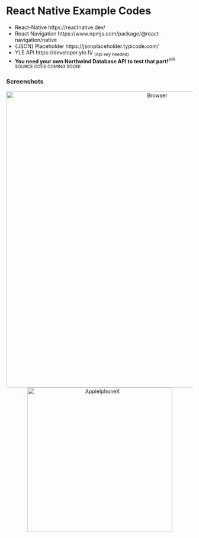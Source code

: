 # React Native Example Codes
<div>
<ul>
	<li>React-Native https://reactnative.dev/</li>
	<li>React Navigation https://www.npmjs.com/package/@react-navigation/native</li>
	<li>{JSON} Placeholder https://jsonplaceholder.typicode.com/</li>
	<li>YLE API https://developer.yle.fi/ <sub>(Api key needed)</sub></li>
  <li><b>You need your own Northwind Database API to test that part!</b><sup>API SOURCE CODE COMING SOON!</sup></li>
	
</ul>
</div>


### Screenshots
<p align="center">
<a data-flickr-embed="true" href="https://www.flickr.com/photos/55156353@N07/51671406672/in/dateposted-public/" title="Browser"><img src="https://live.staticflickr.com/65535/51671406672_cb950f2992_k.jpg" width="800" alt="Browser">
<br />
<a data-flickr-embed="true" href="https://www.flickr.com/photos/55156353@N07/51673078125/in/dateposted-public/" title="AppleIphoneX"><img src="https://live.staticflickr.com/65535/51673078125_78bce7625b_c.jpg" width="391" alt="AppleIphoneX"></a>
</p>
